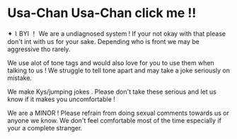 # Usa-Chan Usa-Chan click me !!
✦ ⌇ BYI ！
We are a undiagnosed system ! If your not okay with that please don't int with us for your sake.
Depending who is front we may be aggressive tho rarely.

We use alot of tone tags and would also love for you to use them when talking to us ! We struggle to tell tone apart and may take a joke seriously on mistake.

We make Kys/jumping jokes . Please don't take these serious and let us know if it makes you uncomfortable !

We are a MINOR ! Please refrain from doing sexual comments towards us or anyone we know. We don't feel comfortable most of the time especially if your a complete stranger.
